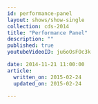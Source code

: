 ```yaml
---
id: performance-panel
layout: shows/show-single
collection: cds-2014
title: "Performance Panel"
description: ""
published: true
youtubeVideoID: ju6oOsFOc3k

date: 2014-11-21 11:00:00
article:
  written_on: 2015-02-24
  updated_on: 2015-02-24

---
```

